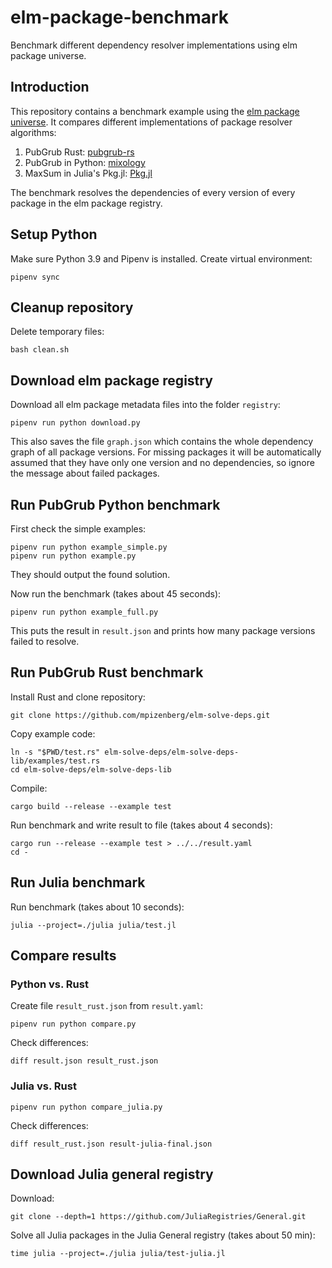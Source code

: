# elm-package-benchmark

Benchmark different dependency resolver implementations using elm package universe.

## Introduction

This repository contains a benchmark example using the [elm package universe](https://package.elm-lang.org/). It compares different implementations of package resolver algorithms:
1. PubGrub Rust: [pubgrub-rs](https://github.com/pubgrub-rs/pubgrub)
2. PubGrub in Python: [mixology](https://github.com/sdispater/mixology)
3. MaxSum in Julia's Pkg.jl: [Pkg.jl](https://github.com/JuliaLang/Pkg.jl/blob/master/src/Resolve/Resolve.jl)

The benchmark resolves the dependencies of every version of every package in the elm package registry.

## Setup Python

Make sure Python 3.9 and Pipenv is installed. Create virtual environment:

    pipenv sync

## Cleanup repository

Delete temporary files:

    bash clean.sh

## Download elm package registry

Download all elm package metadata files into the folder `registry`:

    pipenv run python download.py

This also saves the file `graph.json` which contains the whole dependency graph of all package versions. For missing packages it will be automatically assumed that they have only one version and no dependencies, so ignore the message about failed packages.

## Run PubGrub Python benchmark

First check the simple examples:

    pipenv run python example_simple.py
    pipenv run python example.py

They should output the found solution.

Now run the benchmark (takes about 45 seconds):

    pipenv run python example_full.py

This puts the result in `result.json` and prints how many package versions failed to resolve.

## Run PubGrub Rust benchmark

Install Rust and clone repository:

    git clone https://github.com/mpizenberg/elm-solve-deps.git

Copy example code:

    ln -s "$PWD/test.rs" elm-solve-deps/elm-solve-deps-lib/examples/test.rs
    cd elm-solve-deps/elm-solve-deps-lib

Compile:

    cargo build --release --example test

Run benchmark and write result to file (takes about 4 seconds):

    cargo run --release --example test > ../../result.yaml
    cd -

## Run Julia benchmark

Run benchmark (takes about 10 seconds):

    julia --project=./julia julia/test.jl

## Compare results

### Python vs. Rust

Create file `result_rust.json` from `result.yaml`:

    pipenv run python compare.py

Check differences:

    diff result.json result_rust.json

### Julia vs. Rust

    pipenv run python compare_julia.py

Check differences:

    diff result_rust.json result-julia-final.json

## Download Julia general registry

Download:

    git clone --depth=1 https://github.com/JuliaRegistries/General.git

Solve all Julia packages in the Julia General registry (takes about 50 min):

    time julia --project=./julia julia/test-julia.jl
